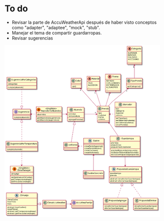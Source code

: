 # To do
- Revisar la parte de AccuWeatherApi después de haber visto conceptos como "adapter", "adaptee", "mock", "stub".
- Manejar el tema de compartir guardarropas.
- Revisar sugerencias

![Diagrama](/QMP5/diagrama.png)
